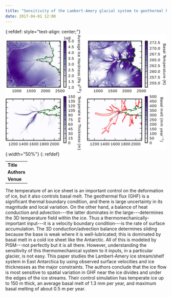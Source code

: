 ```yaml
---
title: "Sensitivity of the Lambert-Amery glacial system to geothermal heat flux"
date: 2017-04-01 12:00
---
```


{:refdef: style="text-align: center;"}
![](/img/applications/pittardetal2016-annglaciol.png){:width="50%"}
{: refdef}


||
|-
| **Title** | [Sensitivity of the Lambert-Amery glacial system to geothermal heat flux](http://dx.doi.org/10.1017/aog.2016.26) |
| **Authors** | [M. Pittard](http://www.imas.utas.edu.au/) and others |
| **Venue** |  [Annals of Glaciology](https://www.cambridge.org/core/journals/annals-of-glaciology) |

The temperature of an ice sheet is an important control on the deformation of ice, but it also controls basal melt. The geothermal flux (GHF) is a significant thermal boundary condition, and there is large uncertainty in its magnitude and local variation. On the other hand, a balance of heat conduction and advection---the latter dominates in the large---determines the 3D temperature field within the ice. Thus a thermomechanically-important input---it is a velocity boundary condition---is the rate of surface accumulation. The 3D conduction/advection balance determines sliding because the base is weak where it is well-lubricated; this is dominated by basal melt in a cold ice sheet like the Antarctic.
All of this is modeled by PISM---not perfectly but it is all there. However, understanding the sensitivity of this thermomechanical system to it inputs, in a particular glacier, is not easy. This paper studies the Lambert-Amery ice stream/shelf system in East Antarctica by using observed surface velocities and ice thicknesses as the major constraints. The authors conclude that the ice flow is most sensitive to spatial variation in GHF near the ice divides and under the edges of the ice streams. Their control simulation has temperate ice up to 150 m thick, an average basal melt of 1.3 mm per year, and maximum basal melting of about 0.5 m per year.

